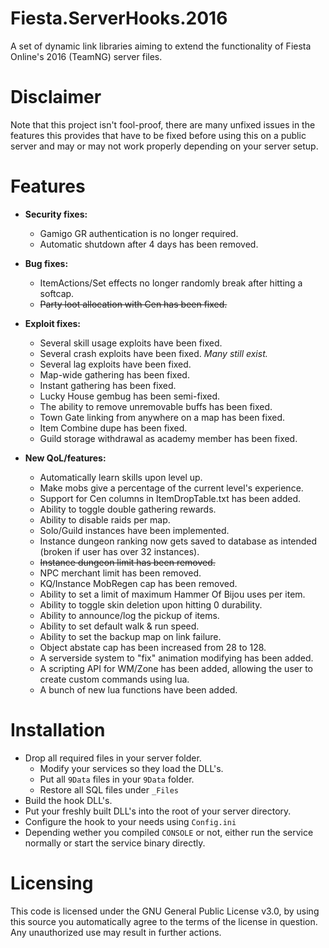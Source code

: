 # Fiesta.ServerHooks.2016
A set of dynamic link libraries aiming to extend the functionality of Fiesta Online's 2016 (TeamNG) server files.

# Disclaimer
Note that this project isn't fool-proof, there are many unfixed issues in the features this provides that have to be fixed before using this on a public server and may or may not work properly depending on your server setup.

# Features
- **Security fixes:**
  - Gamigo GR authentication is no longer required.
  - Automatic shutdown after 4 days has been removed.

- **Bug fixes:**
  - ItemActions/Set effects no longer randomly break after hitting a softcap.
  - ~~Party loot allocation with Cen has been fixed.~~

- **Exploit fixes:**
  - Several skill usage exploits have been fixed.
  - Several crash exploits have been fixed. _Many still exist._
  - Several lag exploits have been fixed.
  - Map-wide gathering has been fixed.
  - Instant gathering has been fixed.
  - Lucky House gembug has been semi-fixed.
  - The ability to remove unremovable buffs has been fixed.
  - Town Gate linking from anywhere on a map has been fixed.
  - Item Combine dupe has been fixed.
  - Guild storage withdrawal as academy member has been fixed.
  
- **New QoL/features:**
  - Automatically learn skills upon level up.
  - Make mobs give a percentage of the current level's experience.
  - Support for Cen columns in ItemDropTable.txt has been added.
  - Ability to toggle double gathering rewards.
  - Ability to disable raids per map.
  - Solo/Guild instances have been implemented.
  - Instance dungeon ranking now gets saved to database as intended (broken if user has over 32 instances).
  - ~~Instance dungeon limit has been removed.~~
  - NPC merchant limit has been removed.
  - KQ/Instance MobRegen cap has been removed.
  - Ability to set a limit of maximum Hammer Of Bijou uses per item.
  - Ability to toggle skin deletion upon hitting 0 durability.
  - Ability to announce/log the pickup of items.
  - Ability to set default walk & run speed.
  - Ability to set the backup map on link failure.
  - Object abstate cap has been increased from 28 to 128.
  - A serverside system to "fix" animation modifying has been added.
  - A scripting API for WM/Zone has been added, allowing the user to create custom commands using lua.
  - A bunch of new lua functions have been added.

# Installation
- Drop all required files in your server folder.
  - Modify your services so they load the DLL's.
  - Put all `9Data` files in your `9Data` folder. 
  - Restore all SQL files under `_Files`
- Build the hook DLL's.
- Put your freshly built DLL's into the root of your server directory.
- Configure the hook to your needs using `Config.ini`
- Depending wether you compiled `CONSOLE` or not, either run the service normally or start the service binary directly.

# Licensing
This code is licensed under the GNU General Public License v3.0, by using this source you automatically agree to the terms of the license in question. Any unauthorized use may result in further actions.
